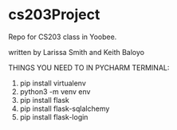 # cs203Project
Repo for CS203 class in Yoobee.

written by Larissa Smith and Keith Baloyo

THINGS YOU NEED TO IN PYCHARM TERMINAL:

1. pip install virtualenv
2. python3 -m venv env
3. pip install flask
4. pip install flask-sqlalchemy
5. pip install flask-login
